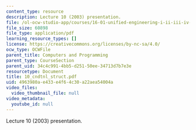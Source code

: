 ```yaml
---
content_type: resource
description: Lecture 10 (2003) presentation.
file: /ol-ocw-studio-app/courses/16-01-unified-engineering-i-ii-iii-iv-fall-2005-spring-2006/4963980ae433e4f64c30a22aea54004a_10_cndtnl_struct.pdf
file_size: 60898
file_type: application/pdf
learning_resource_types: []
license: https://creativecommons.org/licenses/by-nc-sa/4.0/
ocw_type: OCWFile
parent_title: Computers and Programming
parent_type: CourseSection
parent_uid: 34c4c991-4bb5-d251-50ee-34713d7b7e3e
resourcetype: Document
title: 10_cndtnl_struct.pdf
uid: 4963980a-e433-e4f6-4c30-a22aea54004a
video_files:
  video_thumbnail_file: null
video_metadata:
  youtube_id: null
---
```

Lecture 10 (2003) presentation.